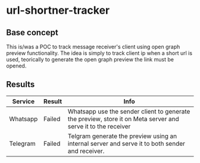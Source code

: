 # url-shortner-tracker
## Base concept
This is/was a POC to track message receiver's client using open graph preview functionality.
The idea is simply to track client ip when a short url is used, teorically to generate the open graph preview the link must be opened.

## Results
| Service | Result | Info |
|---|---|---|
| Whatsapp | Failed | Whatsapp use the sender client to generate the preview, store it on Meta server and serve it to the receiver |
| Telegram | Failed | Telgram generate the preview using an internal server and serve it to both sender and receiver. |